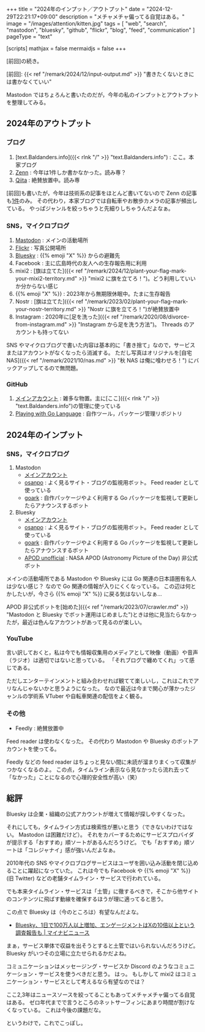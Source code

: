 +++
title = "2024年のインプット／アウトプット"
date =  "2024-12-29T22:21:17+09:00"
description = "メチャメチャ偏ってる自覚はある。"
image = "/images/attention/kitten.jpg"
tags = [ "web", "search", "mastodon", "bluesky", "github", "flickr", "blog", "feed", "communication" ]
pageType = "text"

[scripts]
  mathjax = false
  mermaidjs = false
+++

[前回]の続き。

[前回]: {{< ref "/remark/2024/12/input-output.md" >}} "書きたくないときには書かなくていい"

Mastodon ではちょろんと書いたのだが，今年の私のインプットとアウトプットを整理してみる。

## 2024年のアウトプット

### ブログ

1. [text.Baldanders.info]({{< rlnk "/" >}} "text.Baldanders.info") : ここ。本家ブログ
1. [Zenn](https://zenn.dev/spiegel "Spiegelさんの記事一覧 | Zenn") : 今年は1件しか書かなかった。読み専？
1. [Qiita](https://qiita.com/spiegel-im-spiegel "spiegel-im-spiegel - Qiita") : 絶賛放置中。読み専

[前回]も書いたが，今年は技術系の記事をほとんど書いてないので Zenn の記事も[1件](https://zenn.dev/spiegel/articles/20240309-golang-math-rand-v2 "Go 1.22 の math/rand/v2 を使ってみる")のみ。
その代わり，本家ブログでは自転車やお散歩カメラの記事が頻出している。
やっぱジャンルを絞っちゃうと先細りしちゃうんだよなぁ。

### SNS，マイクロブログ

1. [Mastodon](https://goark.fedicity.net/@spiegel "Spiegel＠がんばらない (@spiegel@goark.fedicity.net) - Goark") : メインの活動場所
1. [Flickr](https://www.flickr.com/photos/spiegel/ "Yasuhiro ARAKAWA | Flickr") : 写真公開場所
1. [Bluesky](https://bsky.app/profile/baldanders.info "Spiegel＠旧Twitter難民 (@baldanders.info) — Bluesky") : {{% emoji "X" %}} からの避難先
1. Facebook : 主に広島時代の友人への生存報告用に利用
1. mixi2 : [旗は立てた]({{< ref "/remark/2024/12/plant-your-flag-mark-your-mixi2-territory.md" >}} "mixi2 に旗を立てろ！")。どう利用していいか分からない感じ
1. {{% emoji "X" %}} : 2023年から無期限休眠中。たまに生存報告
1. Nostr : [旗は立てた]({{< ref "/remark/2023/02/plant-your-flag-mark-your-nostr-territory.md" >}} "Nostr に旗を立てろ！")が絶賛放置中
1. Instagram : 2020年に[足を洗った]({{< ref "/remark/2020/08/divorce-from-instagram.md" >}} "Instagram から足を洗う方法")。 Threads のアカウントも持ってない

SNS やマイクロブログで書いた内容は基本的に「書き捨て」なので，サービスまたはアカウントがなくなったら消滅する。
ただし写真はオリジナルを[自宅 NAS]({{< ref "/remark/2021/10/nas.md" >}} "秋 NAS は俺に喰わせろ！") にバックアップしてるので無問題。

### GitHub

1. [メインアカウント](https://github.com/spiegel-im-spiegel "spiegel-im-spiegel (Spiegel)") : 雑多な物置。主に[ここ]({{< rlnk "/" >}} "text.Baldanders.info")の管理に使っている
1. [Playing with Go Language](https://github.com/goark "Playing with Go Language") : 自作ツール，パッケージ管理リポジトリ

## 2024年のインプット

### SNS，マイクロブログ

1. Mastodon
   - [メインアカウント](https://goark.fedicity.net/@spiegel "Spiegel＠がんばらない (@spiegel@goark.fedicity.net) - Goark")
   - [osanpo](https://goark.fedicity.net/@goark "Goark (@goark@goark.fedicity.net) - Goark") : よく見るサイト・ブログの監視用ボット。 Feed reader として使っている
   - [goark](https://goark.fedicity.net/@goark "Goark (@goark@goark.fedicity.net) - Goark") : 自作パッケージやよく利用する Go パッケージを監視して更新したらアナウンスするボット
2. Bluesky
   - [メインアカウント](https://bsky.app/profile/baldanders.info "Spiegel＠旧Twitter難民 (@baldanders.info) — Bluesky")
   - [osanpo](https://bsky.app/profile/osanpo.bsky.social "Spiegel's crawler (@osanpo.bsky.social) — Bluesky") : よく見るサイト・ブログの監視用ボット。 Feed reader として使っている
   - [goark](https://bsky.app/profile/goark.bsky.social "Goark (@goark.bsky.social) — Bluesky") : 自作パッケージやよく利用する Go パッケージを監視して更新したらアナウンスするボット
   - [APOD unofficial](https://bsky.app/profile/apodunofficial.bsky.social "Astronomy Picture of the Day (unofficial bot) (@apodunofficial.bsky.social) — Bluesky") : NASA APOD (Astronomy Picture of the Day) 非公式ボット

メインの活動場所である Mastodon や Bluesky には Go 関連の日本語圏有名人は少ない感じ？ なので Go 関連の情報が入りにくくなっている。
この辺は何とかしたいが，今さら {{% emoji "X" %}} に戻る気はないしなぁ...

APOD 非公式ボットを[始めた]({{< ref "/remark/2023/07/crawler.md" >}} "Mastodon と Bluesky でボット運用はじめました")ときは他に見当たらなかったが，最近は色んなアカウントがあって見るのが楽しい。

### YouTube

言い訳しておくと，私は今でも情報収集用のメディアとして映像（動画）や音声（ラジオ）は適切ではないと思っている。
「それブログで纏めてくれ」って感じである。

ただしエンターテインメントと組み合わせれば観てて楽しいし，これはこれでアリなんじゃないかと思うようになった。
なので最近は今まで関心が薄かったジャンルの学術系 VTuber や自転車関連の配信をよく観る。

### その他

- Feedly : 絶賛放置中

Feed reader は使わなくなった。
その代わり Mastodon や Bluesky のボットアカウントを使ってる。

Feedly などの feed reader はちょっと見ない間に未読が溜まりまくって収集がつかなくなるのよ。
この点，タイムライン表示なら見なかったら流れ去って「なかった」ことになるので心理的安全性が高い（笑）

## 総評

Bluesky は企業・組織の公式アカウントが増えて情報が探しやすくなった。

それにしても，タイムライン方式は検索性が悪いと思う（できないわけではない。 Mastodon は困難だけど）。
それをカバーするためにサービスプロバイダが提示する「おすすめ」順ソートがあるんだろうけど。
でも「おすすめ」順ソートは「コレジャナイ」感が強いんだよなぁ。

2010年代の SNS やマイクロブログサービスはユーザを囲い込み活動を閉じ込めることに躍起になっていた。
これは今でも Facebook や {{% emoji "X" %}} (旧 Twitter) などの老舗タイムライン・サービスで行われている。

でも本来タイムライン・サービスは「土管」に徹するべきで，そこから他サイトのコンテンツに飛ばす動線を確保するほうが理に適ってると思う。

この点で Bluesky は（今のところは）有望なんだよな。

- [Bluesky、1日で100万人以上増加、エンゲージメントはXの10倍以上という調査報告も | マイナビニュース](https://news.mynavi.jp/article/20241115-3065421/)

まぁ，サービス単体で収益を出そうとすると土管ではいられないんだろうけど。
Bluesky がいつその立場に立たせられるかだよね。

コミュニケーションはメッセージング・サービスか Discord のようなコミュニケーション・サービスを使うべきだと思う。
はっ。
もしかして mixi2 はコミュニケーション・サービスとして考えるなら有望なのでは？

ここ2,3年はニュースソースを絞ってることもあってメチャメチャ偏ってる自覚はある。
ゼロ年代までで言うところのネットサーフィンにあまり時間が割けなくなっている。
これは今後の課題だな。

というわけで，これでこっぽし。
